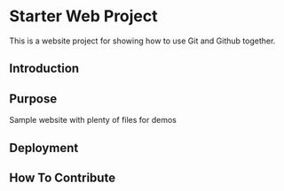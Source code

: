 # Starter Web Project

This is a website project for showing how to use Git and Github together.

## Introduction

## Purpose

Sample website with plenty of files for demos

## Deployment

## How To Contribute